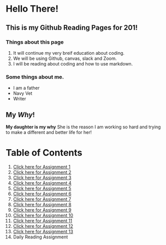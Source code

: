 # Hello There! 

## This is my Github Reading Pages for 201! 

### Things about this page
1. It will continue my very breif education about coding. 
1. We will be using Github, canvas, slack and Zoom. 
1. I will be reading about coding and how to use markdown. 

### Some things about me. 
* I am a father 
* Navy Vet 
* Writer 

## My *Why*! 
**My daughter is my why** She is the reason I am working so hard and trying to make a different and better life for her! 

# Table of Contents
1. [Click here for Assignment 1](201/class01.md) 
1. [Click here for Assignment 2](201/class02.md)
1. [Click here for Assignment 3](201/class.03.md)
1. [Click here for Assignment 4](201/class04.md)
1. [Click here for Assignment 5](201/class05.md)
1. [Click here for Assignment 6](201/class06.md)
1. [Click here for Assignment 7](201/class07.md)
1. [Click here for Assignment 8](201/class08.md)
1. [Click here for Assignment 9](201/class09.md)
1. [Click here for Assignment 10](201/class10.md)
1. [Click here for Assignment 11](201/class11.md)
1. [Click here for Assignment 12](201/class12.md)
1. [Click here for Assignment 13](201/class13.md)
1. Daily Reading Assignment